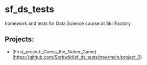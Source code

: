 # sf_ds_tests
homework and tests for Data Science course at SkillFactory

## Projects:

* [First_project:_Guess_the_Nuber_Game] (https://github.com/Sorkwild/sf_ds_tests/tree/main/project_0)